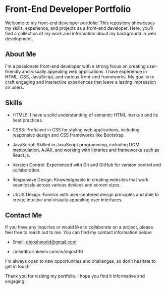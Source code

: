 
# Front-End Developer Portfolio

Welcome to my front-end developer portfolio! This repository showcases my skills, experience, and projects as a front-end developer. 
Here, you'll find a collection of my work and information about my background in web development. 

## About Me

I'm a passionate front-end developer with a strong focus on creating user-friendly and visually appealing web applications. I have experience in HTML, CSS, JavaScript, and various front-end frameworks. 
My goal is to craft engaging and interactive experiences that leave a lasting impression on users.


## Skills

- HTML5: I have a solid understanding of semantic HTML markup and its best practices.

- CSS3: Proficient in CSS for styling web applications, including responsive design and CSS frameworks like Bootstrap.

- JavaScript: Skilled in JavaScript programming, including DOM manipulation, AJAX, and working with libraries and frameworks such as React.js.

- Version Control: Experienced with Git and GitHub for version control and collaboration.

- Responsive Design: Knowledgeable in creating websites that work seamlessly across various devices and screen sizes.

- UI/UX Design: Familiar with user-centered design principles and able to create intuitive and visually appealing user interfaces.

 ## Contact Me
If you have any inquiries or would like to collaborate on a project, please feel free to reach out to me. You can find my contact information below:

- Email: dnjoshworld@gmail.com

- LinkedIn: linkedin.com/in/dnjosh10


I'm always open to new opportunities and challenges, so don't hesitate to get in touch!

Thank you for visiting my portfolio. I hope you find it informative and engaging. 
